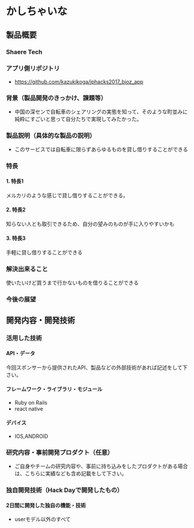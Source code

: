 # かしちゃいな


## 製品概要
### Shaere Tech

### アプリ側リポジトリ
 - https://github.com/kazukikoga/jphacks2017_bioz_app

### 背景（製品開発のきっかけ、課題等）

- 中国の深センで自転車のシェアリングの実態を知って、そのような町並みに純粋にすごいと思って自分たちで実現してみたかった。


### 製品説明（具体的な製品の説明）
- このサービスでは自転車に限らずあらゆるものを貸し借りすることができる

### 特長

#### 1. 特長1
メルカリのような感じで貸し借りすることができる。
#### 2. 特長2
知らない人とも取引できるため、自分の望みのものが手に入りやすいかも
#### 3. 特長3
手軽に貸し借りすることができる
### 解決出来ること
使いたいけど買うまで行かないものを借りることができる

### 今後の展望



## 開発内容・開発技術
### 活用した技術
#### API・データ
今回スポンサーから提供されたAPI、製品などの外部技術があれば記述をして下さい。


#### フレームワーク・ライブラリ・モジュール
* Ruby on Rails
* react native

#### デバイス
* IOS,ANDROID


### 研究内容・事前開発プロダクト（任意）
* ご自身やチームの研究内容や、事前に持ち込みをしたプロダクトがある場合は、こちらに実績なども含め記載をして下さい。


### 独自開発技術（Hack Dayで開発したもの）
#### 2日間に開発した独自の機能・技術
* userモデル以外のすべて
